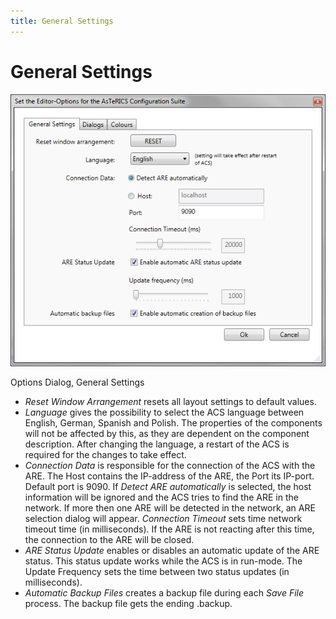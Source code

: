 ```yaml
---
title: General Settings
---
```


# General Settings

![Screenshot: Options Dialog, General Settings](./img/general_settings.png "Screenshot: Options Dialog, General Settings")

Options Dialog, General Settings

*   _Reset Window Arrangement_ resets all layout settings to default values.
*   _Language_ gives the possibility to select the ACS language between English, German, Spanish and Polish. The properties of the components will not be affected by this, as they are dependent on the component description. After changing the language, a restart of the ACS is required for the changes to take effect.
*   _Connection Data_ is responsible for the connection of the ACS with the ARE. The Host contains the IP-address of the ARE, the Port its IP-port. Default port is 9090. If _Detect ARE automatically_ is selected, the host information will be ignored and the ACS tries to find the ARE in the network. If more then one ARE will be detected in the network, an ARE selection dialog will appear. _Connection Timeout_ sets time network timeout time (in milliseconds). If the ARE is not reacting after this time, the connection to the ARE will be closed.
*   _ARE Status Update_ enables or disables an automatic update of the ARE status. This status update works while the ACS is in run-mode. The Update Frequency sets the time between two status updates (in milliseconds).
*   _Automatic Backup Files_ creates a backup file during each _Save File_ process. The backup file gets the ending .backup.